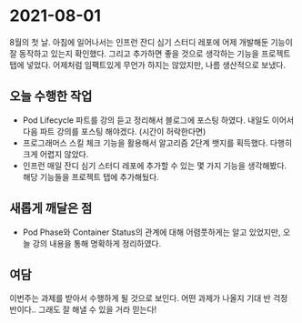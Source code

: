 # 2021-08-01

8월의 첫 날. 아침에 일어나서는 인프런 잔디 심기 스터디 레포에 어제 개발해둔 기능이 잘 동작하고 있는지 확인했다. 그리고 추가하면 좋을 것으로 생각하는 기능을 프로젝트 탭에 넣었다. 어제처럼 임팩트있게 무언가 하지는 않았지만, 나름 생산적으로 보냈다. 

## 오늘 수행한 작업

- Pod Lifecycle 파트를 강의 듣고 정리해서 블로그에 포스팅 하였다. 내일도 이어서 다음 파트 강의를 포스팅 해야겠다. (시간이 허락한다면)
- 프로그래머스 스킬 체크 기능을 활용해서 알고리즘 2단계 뱃지를 획득했다. 다행히 크게 어렵지 않았다.
- 인프런 매일 잔디 심기 스터디 레포에 추가할 수 있는 몇 가지 기능을 생각해봤다. 해당 기능들을 프로젝트 탭에 추가해뒀다.

## 새롭게 깨달은 점

- Pod Phase와 Container Status의 관계에 대해 어렴풋하게는 알고 있었지만, 오늘 강의 내용을 통해 명확하게 정리하였다.

## 여담

이번주는 과제를 받아서 수행하게 될 것으로 보인다. 어떤 과제가 나올지 기대 반 걱정 반이다.. 그래도 잘 해낼 수 있을 거라 믿는다!